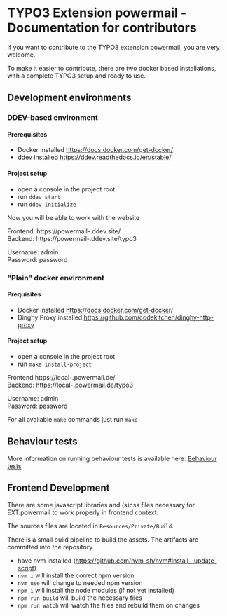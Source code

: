 # TYPO3 Extension powermail - Documentation for contributors

If you want to contribute to the TYPO3 extension powermail, you are very welcome.

To make it easier to contribute, there are two docker based installations, with a complete TYPO3 setup and ready to
use.

## Development environments

### DDEV-based environment
#### Prerequisites

- Docker installed https://docs.docker.com/get-docker/
- ddev installed https://ddev.readthedocs.io/en/stable/

#### Project setup

- open a console in the project root
- run `ddev start`
- run `ddev initialize`

Now you will be able to work with the website

Frontend: https://powermail-<TYPO3-version>.ddev.site/ \
Backend: https://powermail-<TYPO3-version>.ddev.site/typo3


Username: admin \
Password: password

### "Plain" docker environment

#### Prequisites

- Docker installed https://docs.docker.com/get-docker/
- Dinghy Proxy installed https://github.com/codekitchen/dinghy-http-proxy

#### Project setup

- open a console in the project root
- run `make install-project`

Frontend https://local-<TYPO3-version>.powermail.de/ \
Backend: https://local-<TYPO3-version>.powermail.de/typo3

Username: admin \
Password: password

For all available `make` commands just run `make`

## Behaviour tests

More information on running behaviour tests is available here: [Behaviour tests](../../Tests/Behavior/readme.md)

## Frontend Development

There are some javascript libraries and (s)css files necessary for EXT:powermail to work properly in frontend context.

The sources files are located in `Resources/Private/Build`.

There is a small build pipeline to build the assets. The artifacts are committed into the repository.

* have nvm installed (https://github.com/nvm-sh/nvm#install--update-script)
* `nvm i` will install the correct npm version
* `nvm use` will change to needed npm version
* `npm i` will install the node modules (if not yet installed)
* `npm run build` will build the necessary files
* `npm run watch` will watch the files and rebuild them on changes


